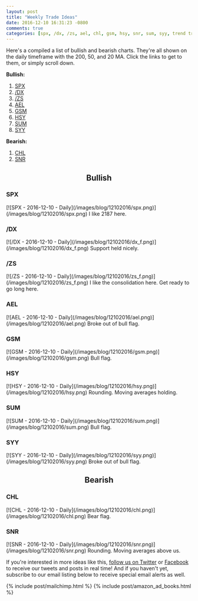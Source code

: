 ```yaml
---
layout: post
title: "Weekly Trade Ideas"
date: 2016-12-10 16:31:23 -0800
comments: true
categories: [spx, /dx, /zs, ael, chl, gsm, hsy, snr, sum, syy, trend trading]
---
```


Here's a compiled a list of bullish and bearish charts. They're all shown on the daily timeframe with the 200, 50, and 20 MA. Click the links to get to them, or simply scroll down.

**Bullish:**

1. [SPX](#12102016-spx "SPX")
2. [/DX](#12102016-dx "/DX")
3. [/ZS](#12102016-zs "/ZS")
4. [AEL](#12102016-ael "AEL")
5. [GSM](#12102016-gsm "GSM")
6. [HSY](#12102016-hsy "HSY")
7. [SUM](#12102016-sum "SUM")
8. [SYY](#12102016-syy "SYY")

**Bearish:**

1. [CHL](#12102016-chl "CHL")
2. [SNR](#12102016-snr "SNR")

<center><h2>Bullish</h2></center>

<h3 id="12102016-spx">SPX</h3>
[![SPX - 2016-12-10 - Daily](/images/blog/12102016/spx.png)](/images/blog/12102016/spx.png)
I like 2187 here.

<h3 id="12102016-dx">/DX</h3>
[![/DX - 2016-12-10 - Daily](/images/blog/12102016/dx_f.png)](/images/blog/12102016/dx_f.png)
Support held nicely.

<h3 id="12102016-zs">/ZS</h3>
[![/ZS - 2016-12-10 - Daily](/images/blog/12102016/zs_f.png)](/images/blog/12102016/zs_f.png)
I like the consolidation here. Get ready to go long here.

<h3 id="12102016-ael">AEL</h3>
[![AEL - 2016-12-10 - Daily](/images/blog/12102016/ael.png)](/images/blog/12102016/ael.png)
Broke out of bull flag.

<h3 id="12102016-gsm">GSM</h3>
[![GSM - 2016-12-10 - Daily](/images/blog/12102016/gsm.png)](/images/blog/12102016/gsm.png)
Bull flag.

<h3 id="12102016-hsy">HSY</h3>
[![HSY - 2016-12-10 - Daily](/images/blog/12102016/hsy.png)](/images/blog/12102016/hsy.png)
Rounding. Moving averages holding.

<h3 id="12102016-sum">SUM</h3>
[![SUM - 2016-12-10 - Daily](/images/blog/12102016/sum.png)](/images/blog/12102016/sum.png)
Bull flag.

<h3 id="12102016-syy">SYY</h3>
[![SYY - 2016-12-10 - Daily](/images/blog/12102016/syy.png)](/images/blog/12102016/syy.png)
Broke out of bull flag.

<center><h2>Bearish</h2></center>

<h3 id="12102016-chl">CHL</h3>
[![CHL - 2016-12-10 - Daily](/images/blog/12102016/chl.png)](/images/blog/12102016/chl.png)
Bear flag.

<h3 id="12102016-snr">SNR</h3>
[![SNR - 2016-12-10 - Daily](/images/blog/12102016/snr.png)](/images/blog/12102016/snr.png)
Rounding. Moving averages above us.

If you're interested in more ideas like this, [follow us on Twitter](https://twitter.com/theta_positive "Follow @thetatrades on Twitter") or [Facebook](https://facebook.com/thetatrades "Follow @thetatrades on Facebook") to receive our tweets and posts in real time! And if you haven't yet, subscribe to our email listing below to receive special email alerts as well.

{% include post/mailchimp.html %}
{% include post/amazon_ad_books.html %}
